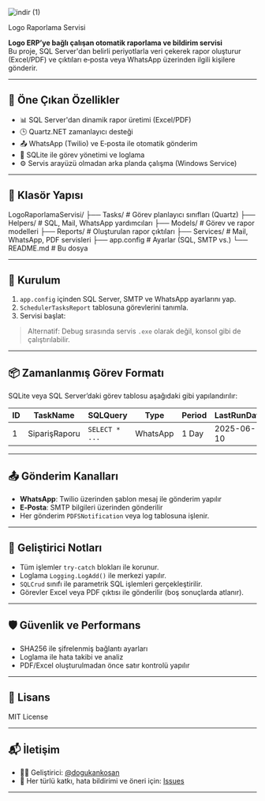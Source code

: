 
![indir (1)](https://github.com/user-attachments/assets/3d950bcd-8e45-4998-a106-f34cf835de75)

Logo Raporlama Servisi

**Logo ERP’ye bağlı çalışan otomatik raporlama ve bildirim servisi**  
Bu proje, SQL Server'dan belirli periyotlarla veri çekerek rapor oluşturur (Excel/PDF) ve çıktıları e‑posta veya WhatsApp üzerinden ilgili kişilere gönderir.

---

## 🚀 Öne Çıkan Özellikler

- 📊 SQL Server'dan dinamik rapor üretimi (Excel/PDF)
- 🕒 Quartz.NET zamanlayıcı desteği
- 📤 WhatsApp (Twilio) ve E‑posta ile otomatik gönderim
- 🧠 SQLite ile görev yönetimi ve loglama
- ⚙️ Servis arayüzü olmadan arka planda çalışma (Windows Service)

---

## 📂 Klasör Yapısı

LogoRaporlamaServisi/
├── Tasks/ # Görev planlayıcı sınıfları (Quartz)
├── Helpers/ # SQL, Mail, WhatsApp yardımcıları
├── Models/ # Görev ve rapor modelleri
├── Reports/ # Oluşturulan rapor çıktıları
├── Services/ # Mail, WhatsApp, PDF servisleri
├── app.config # Ayarlar (SQL, SMTP vs.)
└── README.md # Bu dosya

---

## 🔧 Kurulum

1. `app.config` içinden SQL Server, SMTP ve WhatsApp ayarlarını yap.
2. `SchedulerTasksReport` tablosuna görevlerini tanımla.
3. Servisi başlat:


> Alternatif: Debug sırasında servis `.exe` olarak değil, konsol gibi de çalıştırılabilir.

---

## 📦 Zamanlanmış Görev Formatı

SQLite veya SQL Server’daki görev tablosu aşağıdaki gibi yapılandırılır:

| ID | TaskName     | SQLQuery        | Type     | Period | LastRunDate |
|----|--------------|------------------|----------|--------|-------------|
| 1  | SiparişRaporu | `SELECT * ...` | WhatsApp | 1 Day  | 2025-06-10  |

---

## 📤 Gönderim Kanalları

- **WhatsApp**: Twilio üzerinden şablon mesaj ile gönderim yapılır  
- **E‑Posta**: SMTP bilgileri üzerinden gönderilir  
- Her gönderim `PDFSNotification` veya log tablosuna işlenir.

---

## 🧪 Geliştirici Notları

- Tüm işlemler `try-catch` blokları ile korunur.
- Loglama `Logging.LogAdd()` ile merkezi yapılır.
- `SQLCrud` sınıfı ile parametrik SQL işlemleri gerçekleştirilir.
- Görevler Excel veya PDF çıktısı ile gönderilir (boş sonuçlarda atlanır).

---

## 🛡️ Güvenlik ve Performans

- SHA256 ile şifrelenmiş bağlantı ayarları
- Loglama ile hata takibi ve analiz
- PDF/Excel oluşturulmadan önce satır kontrolü yapılır

---

## 📄 Lisans

MIT License

---

## 📬 İletişim

- 👨‍💻 Geliştirici: [@dogukankosan](https://github.com/dogukankosan)
- 💬 Her türlü katkı, hata bildirimi ve öneri için: [Issues](https://github.com/dogukankosan/LogoRaporlamaServisi/issues)

---
